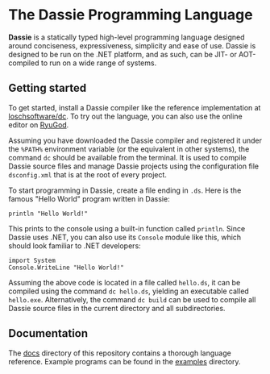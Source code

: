 # The Dassie Programming Language
**Dassie** is a statically typed high-level programming language designed around conciseness, expressiveness, simplicity and ease of use. Dassie is designed to be run on the .NET platform, and as such, can be JIT- or AOT-compiled to run on a wide range of systems.

## Getting started
To get started, install a Dassie compiler like the reference implementation at [loschsoftware/dc](https://github.com/loschsoftware/dc). To try out the language, you can also use the online editor on [RyuGod](https://ryugod.com/pages/ide/dassie).

Assuming you have downloaded the Dassie compiler and registered it under the ``%PATH%`` environment variable (or the equivalent in other systems), the command ``dc`` should be available from the terminal. It is used to compile Dassie source files and manage Dassie projects using the configuration file ``dsconfig.xml`` that is at the root of every project.

To start programming in Dassie, create a file ending in ``.ds``. Here is the famous "Hello World" program written in Dassie:
````dassie
println "Hello World!"
````
This prints to the console using a built-in function called ``println``. Since Dassie uses .NET, you can also use its ``Console`` module like this, which should look familiar to .NET developers:
````dassie
import System
Console.WriteLine "Hello World!"
````
Assuming the above code is located in a file called ``hello.ds``, it can be compiled using the command ``dc hello.ds``, yielding an executable called ``hello.exe``. Alternatively, the command ``dc build`` can be used to compile all Dassie source files in the current directory and all subdirectories.

## Documentation
The [docs](./docs) directory of this repository contains a thorough language reference. Example programs can be found in the [examples](./examples) directory.
